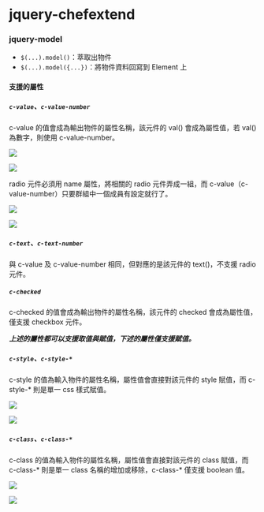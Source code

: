# jquery-chefextend

### jquery-model

- `$(...).model()`：萃取出物件
- `$(...).model({...})`：將物件資料回寫到 Element 上

#### 支援的屬性

##### `c-value`、`c-value-number`

c-value 的值會成為輸出物件的屬性名稱，該元件的 val() 會成為屬性值，若 val() 為數字，則使用 c-value-number。

![](https://i.imgur.com/7GMYAUl.png)

![](https://i.imgur.com/PRKhNBy.png)

radio 元件必須用 name 屬性，將相關的 radio 元件弄成一組，而 c-value（c-value-number）只要群組中一個成員有設定就行了。

![](https://i.imgur.com/Xi9f2OG.png)

![](https://i.imgur.com/KNghZ9v.png)

##### `c-text`、`c-text-number`

與 c-value 及 c-value-number 相同，但對應的是該元件的 text()，不支援 radio 元件。

##### `c-checked`

c-checked 的值會成為輸出物件的屬性名稱，該元件的 checked 會成為屬性值，僅支援 checkbox 元件。

***上述的屬性都可以支援取值與賦值，下述的屬性僅支援賦值。***

##### `c-style`、`c-style-*`

c-style 的值為輸入物件的屬性名稱，屬性值會直接對該元件的 style 賦值，而 c-style-* 則是單一 css 樣式賦值。

![](https://i.imgur.com/2VBmITy.png)

![](https://i.imgur.com/4srjRtg.png)

##### `c-class`、`c-class-*`

c-class 的值為輸入物件的屬性名稱，屬性值會直接對該元件的 class 賦值，而 c-class-* 則是單一 class 名稱的增加或移除，c-class-* 僅支援 boolean 值。

![](https://i.imgur.com/kP8g48F.png)

![](https://i.imgur.com/jKfWPQr.png)
